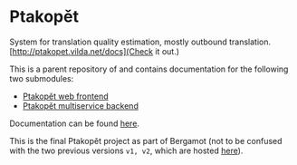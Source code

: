 # Ptakopět
System for translation quality estimation, mostly outbound translation. [http://ptakopet.vilda.net/docs](Check it out.)

This is a parent repository of and contains documentation for the following two submodules:
- [Ptakopět web frontend](https://github.com/zouharvi/ptakopet-web)
- [Ptakopět multiservice backend](https://github.com/zouharvi/ptakopet-qe)

Documentation can be found [here](http://ptakopet.vilda.net/docs).

This is the final Ptakopět project as part of Bergamot (not to be confused with the two previous versions `v1, v2`, which are hosted [here](https://github.com/zouharvi/ptakopet-v1-v2)).
